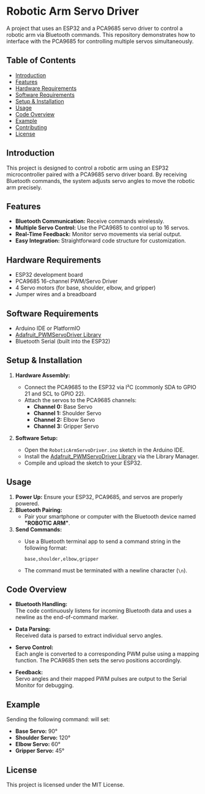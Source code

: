 # Robotic Arm Servo Driver

A project that uses an ESP32 and a PCA9685 servo driver to control a robotic arm via Bluetooth commands. This repository demonstrates how to interface with the PCA9685 for controlling multiple servos simultaneously.

## Table of Contents

- [Introduction](#introduction)
- [Features](#features)
- [Hardware Requirements](#hardware-requirements)
- [Software Requirements](#software-requirements)
- [Setup & Installation](#setup--installation)
- [Usage](#usage)
- [Code Overview](#code-overview)
- [Example](#example)
- [Contributing](#contributing)
- [License](#license)

## Introduction

This project is designed to control a robotic arm using an ESP32 microcontroller paired with a PCA9685 servo driver board. By receiving Bluetooth commands, the system adjusts servo angles to move the robotic arm precisely.

## Features

- **Bluetooth Communication:** Receive commands wirelessly.
- **Multiple Servo Control:** Use the PCA9685 to control up to 16 servos.
- **Real-Time Feedback:** Monitor servo movements via serial output.
- **Easy Integration:** Straightforward code structure for customization.

## Hardware Requirements

- ESP32 development board
- PCA9685 16-channel PWM/Servo Driver
- 4 Servo motors (for base, shoulder, elbow, and gripper)
- Jumper wires and a breadboard

## Software Requirements

- Arduino IDE or PlatformIO
- [Adafruit_PWMServoDriver Library](https://github.com/adafruit/Adafruit-PWM-Servo-Driver-Library)
- Bluetooth Serial (built into the ESP32)

## Setup & Installation

1. **Hardware Assembly:**
   - Connect the PCA9685 to the ESP32 via I²C (commonly SDA to GPIO 21 and SCL to GPIO 22).
   - Attach the servos to the PCA9685 channels:
     - **Channel 0:** Base Servo
     - **Channel 1:** Shoulder Servo
     - **Channel 2:** Elbow Servo
     - **Channel 3:** Gripper Servo

2. **Software Setup:**
   - Open the `RoboticArmServoDriver.ino` sketch in the Arduino IDE.
   - Install the [Adafruit_PWMServoDriver Library](https://github.com/adafruit/Adafruit-PWM-Servo-Driver-Library) via the Library Manager.
   - Compile and upload the sketch to your ESP32.

## Usage

1. **Power Up:** Ensure your ESP32, PCA9685, and servos are properly powered.
2. **Bluetooth Pairing:**  
   - Pair your smartphone or computer with the Bluetooth device named **"ROBOTIC ARM"**.
3. **Send Commands:**  
   - Use a Bluetooth terminal app to send a command string in the following format:
     
     ```
     base,shoulder,elbow,gripper
     ```
     
   - The command must be terminated with a newline character (`\n`).

## Code Overview

- **Bluetooth Handling:**  
  The code continuously listens for incoming Bluetooth data and uses a newline as the end-of-command marker.
  
- **Data Parsing:**  
  Received data is parsed to extract individual servo angles.

- **Servo Control:**  
  Each angle is converted to a corresponding PWM pulse using a mapping function. The PCA9685 then sets the servo positions accordingly.

- **Feedback:**  
  Servo angles and their mapped PWM pulses are output to the Serial Monitor for debugging.

## Example

Sending the following command:
will set:
- **Base Servo:** 90°
- **Shoulder Servo:** 120°
- **Elbow Servo:** 60°
- **Gripper Servo:** 45°


## License

This project is licensed under the MIT License.

